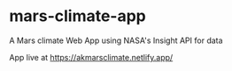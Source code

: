 # mars-climate-app

A Mars climate Web App using NASA's Insight API for data

App live at https://akmarsclimate.netlify.app/

